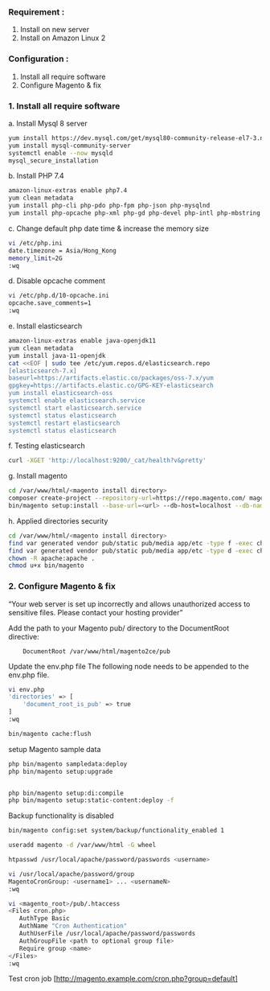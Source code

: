 ### Requirement :
1. Install on new server
2. Install on Amazon Linux 2

### Configuration :
1. Install all require software
2. Configure Magento & fix

### 1. Install all require software
a. Install Mysql 8 server
```bash
yum install https://dev.mysql.com/get/mysql80-community-release-el7-3.noarch.rpm
yum install mysql-community-server
systemctl enable --now mysqld
mysql_secure_installation
```

b. Install PHP 7.4
```bash
amazon-linux-extras enable php7.4
yum clean metadata
yum install php-cli php-pdo php-fpm php-json php-mysqlnd
yum install php-opcache php-xml php-gd php-devel php-intl php-mbstring php-bcmath php-iconv php-soap
```
c. Change default php date time & increase the memory size
```bash
vi /etc/php.ini
date.timezone = Asia/Hong_Kong
memory_limit=2G
:wq
```
d. Disable opcache comment
```bash
vi /etc/php.d/10-opcache.ini
opcache.save_comments=1
:wq
```
e. Install elasticsearch
```bash
amazon-linux-extras enable java-openjdk11
yum clean metadata
yum install java-11-openjdk
cat <<EOF | sudo tee /etc/yum.repos.d/elasticsearch.repo
[elasticsearch-7.x]
baseurl=https://artifacts.elastic.co/packages/oss-7.x/yum
gpgkey=https://artifacts.elastic.co/GPG-KEY-elasticsearch
yum install elasticsearch-oss
systemctl enable elasticsearch.service
systemctl start elasticsearch.service
systemctl status elasticsearch
systemctl restart elasticsearch
systemctl status elasticsearch
```

f. Testing elasticsearch
```bash
curl -XGET 'http://localhost:9200/_cat/health?v&pretty'
```

g. Install magento
```bash
cd /var/www/html/<magento install directory>
composer create-project --repository-url=https://repo.magento.com/ magento/project-community-edition /var/www/html/<install directory>
bin/magento setup:install --base-url=<url> --db-host=localhost --db-name=<db name> --db-user=<db user> --db-password=<db pass> --admin-firstname=<admin> --admin-lastname=<admin> --admin-email=<email> --admin-user=<admin user> --admin-password=<admin pass> --language=en_US --currency=HKD --timezone=Asia/Hong_Kong --use-rewrites=1 --backend-frontname=<admin>
```

h. Applied directories security
```bash
cd /var/www/html/<magento install directory>
find var generated vendor pub/static pub/media app/etc -type f -exec chmod g+w {} +
find var generated vendor pub/static pub/media app/etc -type d -exec chmod g+ws {} +
chown -R apache:apache .
chmod u+x bin/magento
```

### 2. Configure Magento & fix
“Your web server is set up incorrectly and allows unauthorized access to sensitive files. Please contact your hosting provider”

Add the path to your Magento pub/ directory to the DocumentRoot directive:

        DocumentRoot /var/www/html/magento2ce/pub

Update the env.php file
The following node needs to be appended to the env.php file.

```bash
vi env.php
'directories' => [
    'document_root_is_pub' => true
]
:wq
```


```bash
bin/magento cache:flush
```


setup Magento sample data
```bash
php bin/magento sampledata:deploy
php bin/magento setup:upgrade


php bin/magento setup:di:compile
php bin/magento setup:static-content:deploy -f
```


Backup functionality is disabled
```bash
bin/magento config:set system/backup/functionality_enabled 1

useradd magento -d /var/www/html -G wheel

htpasswd /usr/local/apache/password/passwords <username>
```

```bash
vi /usr/local/apache/password/group
MagentoCronGroup: <username1> ... <usernameN>
:wq
```

```bash
vi <magento_root>/pub/.htaccess
<Files cron.php>
   AuthType Basic
   AuthName "Cron Authentication"
   AuthUserFile /usr/local/apache/password/passwords
   AuthGroupFile <path to optional group file>
   Require group <name>
</Files>
:wq
```
Test cron job
[http://magento.example.com/cron.php?group=default]



